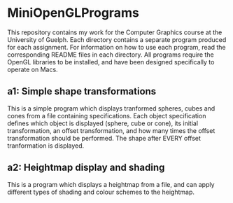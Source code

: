 # MiniOpenGLPrograms
This repository contains my work for the Computer Graphics course at the University of Guelph. Each directory contains a separate program produced for each assignment. For information on how to use each program, read the corresponding README files in each directory. All programs require the OpenGL libraries to be installed, and have been designed specifically to operate on Macs.

## a1: Simple shape transformations
This is a simple program which displays tranformed spheres, cubes and cones from a file containing specifications. Each object specification defines which object is displayed (sphere, cube or cone), its initial transformation, an offset transformation, and how many times the offset transformation should be performed. 
The shape after EVERY offset tranformation is displayed.

## a2: Heightmap display and shading
This is a program which displays a heightmap from a file, and can apply different types of shading and colour schemes to the heightmap.



